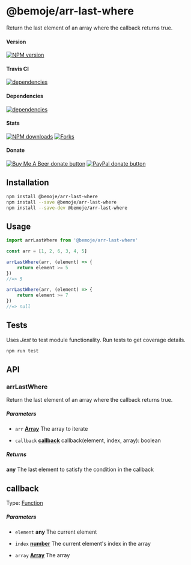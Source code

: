 # @bemoje/arr-last-where

Return the last element of an array where the callback returns true.

#### Version

<span><a href="https://npmjs.org/@bemoje/arr-last-where" title="View this project on NPM"><img src="https://img.shields.io/npm/v/@bemoje/arr-last-where" alt="NPM version" /></a></span>

#### Travis CI

<span><a href="https://npmjs.org/@bemoje/arr-last-where" title="View this project on NPM"><img src="https://travis-ci.org/bemoje/bemoje-arr-last-where.svg?branch=master" alt="dependencies" /></a></span>

#### Dependencies

<span><a href="https://npmjs.org/@bemoje/arr-last-where" title="View this project on NPM"><img src="https://david-dm.org/bemoje/bemoje-arr-last-where.svg" alt="dependencies" /></a></span>

#### Stats

<span><a href="https://npmjs.org/@bemoje/arr-last-where" title="View this project on NPM"><img src="https://img.shields.io/npm/dt/@bemoje/arr-last-where" alt="NPM downloads" /></a></span>
<span><a href="https://github.com/bemoje/bemoje-arr-last-where/fork" title="Fork this project"><img src="https://img.shields.io/github/forks/bemoje/bemoje-arr-last-where" alt="Forks" /></a></span>

#### Donate

<span><a href="https://www.buymeacoffee.com/bemoje" title="Donate to this project using Buy Me A Beer"><img src="https://img.shields.io/badge/buy%20me%20a%20coffee-donate-yellow.svg?label=Buy me a beer!" alt="Buy Me A Beer donate button" /></a></span>
<span><a href="https://paypal.me/forstaaloen" title="Donate to this project using Paypal"><img src="https://img.shields.io/badge/paypal-donate-yellow.svg?label=PayPal" alt="PayPal donate button" /></a></span>

## Installation

```sh
npm install @bemoje/arr-last-where
npm install --save @bemoje/arr-last-where
npm install --save-dev @bemoje/arr-last-where
```

## Usage

```javascript
import arrLastWhere from '@bemoje/arr-last-where'

const arr = [1, 2, 6, 3, 4, 5]

arrLastWhere(arr, (element) => {
	return element >= 5
})
//=> 5

arrLastWhere(arr, (element) => {
	return element >= 7
})
//=> null

```


## Tests
Uses *Jest* to test module functionality. Run tests to get coverage details.

```bash
npm run test
```

## API
### arrLastWhere

Return the last element of an array where the callback returns true.

##### Parameters

-   `arr` **[Array][5]** The array to iterate

-   `callback` **[callback][6]** callback(element, index, array): boolean

##### Returns
**any** The last element to satisfy the condition in the callback

## callback

Type: [Function][7]

##### Parameters

-   `element` **any** The current element

-   `index` **[number][8]** The current element's index in the array

-   `array` **[Array][5]** The array

[1]: #arrlastwhere

[2]: #parameters

[3]: #callback

[4]: #parameters-1

[5]: https://developer.mozilla.org/docs/Web/JavaScript/Reference/Global_Objects/Array

[6]: #callback

[7]: https://developer.mozilla.org/docs/Web/JavaScript/Reference/Statements/function

[8]: https://developer.mozilla.org/docs/Web/JavaScript/Reference/Global_Objects/Number